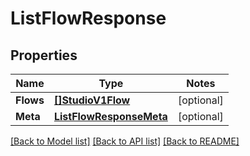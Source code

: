 # ListFlowResponse

## Properties
Name | Type | Notes
------------ | ------------- | -------------
**Flows** | [**[]StudioV1Flow**](studio.v1.flow.md) | [optional] 
**Meta** | [**ListFlowResponseMeta**](ListFlowResponse_meta.md) | [optional] 

[[Back to Model list]](../README.md#documentation-for-models) [[Back to API list]](../README.md#documentation-for-api-endpoints) [[Back to README]](../README.md)


